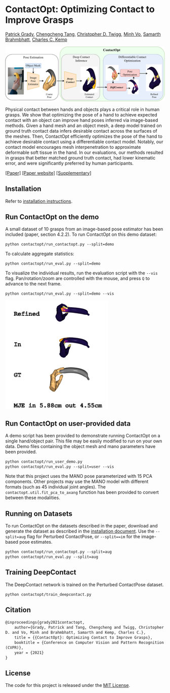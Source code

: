 # ContactOpt: Optimizing Contact to Improve Grasps

[Patrick Grady](https://www.pgrady.net/), 
[Chengcheng Tang](https://scholar.google.com/citations?hl=en&user=WbG27wQAAAAJ),
[Christopher D. Twigg](https://scholar.google.com/citations?hl=en&user=aN-lQ0sAAAAJ),
[Minh Vo](https://minhpvo.github.io/),
[Samarth Brahmbhatt](https://samarth-robo.github.io/),
[Charles C. Kemp](http://charliekemp.com/)

![pipeline overview](docs/pipeline_overview.png)

Physical contact between hands and objects plays a critical role in human grasps. We show that optimizing the pose of a hand to achieve expected contact with an object can improve hand poses inferred via image-based methods. Given a hand mesh and an object mesh, a deep model trained on ground truth contact data infers desirable contact across the surfaces of the meshes. Then, ContactOpt efficiently optimizes the pose of the hand to achieve desirable contact using a differentiable contact model. Notably, our contact model encourages mesh interpenetration to approximate deformable soft tissue in the hand. In our evaluations, our methods resulted in grasps that better matched ground truth contact, had lower kinematic error, and were significantly preferred by human participants.

[[Paper]](https://www.pgrady.net/contactopt/ContactOpt.pdf) [[Paper website]](https://www.pgrady.net/contactopt/) [[Supplementary]](https://www.pgrady.net/contactopt/ContactOptSupp.pdf)

## Installation

Refer to [installation instructions](docs/INSTALL.md).

## Run ContactOpt on the demo

A small dataset of 10 grasps from an image-based pose estimator has been included (paper, section 4.2.2). To run ContactOpt on this demo dataset:
```
python contactopt/run_contactopt.py --split=demo
``` 

To calculate aggregate statistics: 
```
python contactopt/run_eval.py --split=demo
``` 

To visualize the individual results, run the evaluation script with the `--vis` flag. Pan/rotation/zoom are controlled with the mouse, and press `Q` to advance to the next frame.
```
python contactopt/run_eval.py --split=demo --vis
```
![Demo visualization](docs/demo_vis.png)

## Run ContactOpt on user-provided data

A demo script has been provided to demonstrate running ContactOpt on a single hand/object pair. This file may be easily modified to run on your own data. Demo files containing the object mesh and mano parameters have been provided. 

```
python contactopt/run_user_demo.py 
python contactopt/run_eval.py --split=user --vis
```

Note that this project uses the MANO pose parameterized with 15 PCA components. Other projects may use the MANO model with different formats (such as 45 individual joint angles). The `contactopt.util.fit_pca_to_axang` function has been provided to convert between these modalities.

## Running on Datasets

To run ContactOpt on the datasets described in the paper, download and generate the dataset as described in the [installation document](docs/INSTALL.md). Use the `--split=aug` flag for Perturbed ContactPose, or `--split==im` for the image-based pose estimates.

```
python contactopt/run_contactopt.py --split=aug
python contactopt/run_eval.py --split=aug
``` 

## Training DeepContact

The DeepContact network is trained on the Perturbed ContactPose dataset.
```
python contactopt/train_deepcontact.py
```

## Citation
```
@inproceedings{grady2021contactopt,
    author={Grady, Patrick and Tang, Chengcheng and Twigg, Christopher D. and Vo, Minh and Brahmbhatt, Samarth and Kemp, Charles C.},
    title = {{ContactOpt}: Optimizing Contact to Improve Grasps},
    booktitle = {Conference on Computer Vision and Pattern Recognition (CVPR)},
    year = {2021}
}
```

## License

The code for this project is released under the [MIT License](LICENSE).